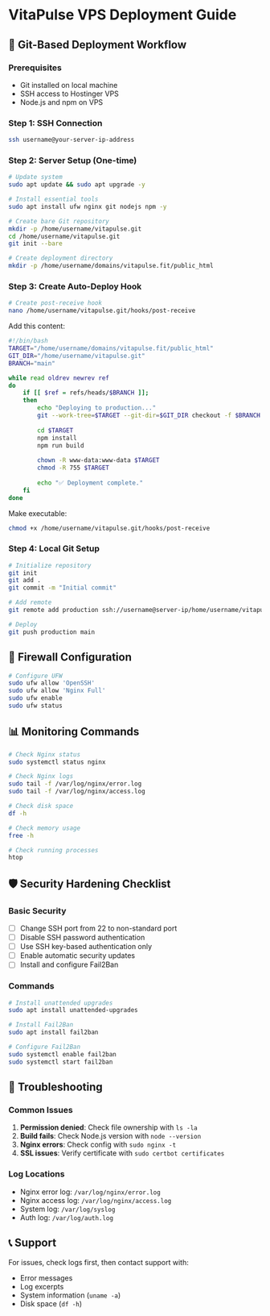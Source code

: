 # VitaPulse VPS Deployment Guide

## 🚀 Git-Based Deployment Workflow

### Prerequisites
- Git installed on local machine
- SSH access to Hostinger VPS
- Node.js and npm on VPS

### Step 1: SSH Connection
```bash
ssh username@your-server-ip-address
```

### Step 2: Server Setup (One-time)
```bash
# Update system
sudo apt update && sudo apt upgrade -y

# Install essential tools
sudo apt install ufw nginx git nodejs npm -y

# Create bare Git repository
mkdir -p /home/username/vitapulse.git
cd /home/username/vitapulse.git
git init --bare

# Create deployment directory
mkdir -p /home/username/domains/vitapulse.fit/public_html
```

### Step 3: Create Auto-Deploy Hook
```bash
# Create post-receive hook
nano /home/username/vitapulse.git/hooks/post-receive
```

Add this content:
```bash
#!/bin/bash
TARGET="/home/username/domains/vitapulse.fit/public_html"
GIT_DIR="/home/username/vitapulse.git"
BRANCH="main"

while read oldrev newrev ref
do
    if [[ $ref = refs/heads/$BRANCH ]];
    then
        echo "Deploying to production..."
        git --work-tree=$TARGET --git-dir=$GIT_DIR checkout -f $BRANCH
        
        cd $TARGET
        npm install
        npm run build
        
        chown -R www-data:www-data $TARGET
        chmod -R 755 $TARGET
        
        echo "✅ Deployment complete."
    fi
done
```

Make executable:
```bash
chmod +x /home/username/vitapulse.git/hooks/post-receive
```

### Step 4: Local Git Setup
```bash
# Initialize repository
git init
git add .
git commit -m "Initial commit"

# Add remote
git remote add production ssh://username@server-ip/home/username/vitapulse.git

# Deploy
git push production main
```

## 🔧 Firewall Configuration
```bash
# Configure UFW
sudo ufw allow 'OpenSSH'
sudo ufw allow 'Nginx Full'
sudo ufw enable
sudo ufw status
```

## 📊 Monitoring Commands
```bash
# Check Nginx status
sudo systemctl status nginx

# Check Nginx logs
sudo tail -f /var/log/nginx/error.log
sudo tail -f /var/log/nginx/access.log

# Check disk space
df -h

# Check memory usage
free -h

# Check running processes
htop
```

## 🛡️ Security Hardening Checklist

### Basic Security
- [ ] Change SSH port from 22 to non-standard port
- [ ] Disable SSH password authentication
- [ ] Use SSH key-based authentication only
- [ ] Enable automatic security updates
- [ ] Install and configure Fail2Ban

### Commands
```bash
# Install unattended upgrades
sudo apt install unattended-upgrades

# Install Fail2Ban
sudo apt install fail2ban

# Configure Fail2Ban
sudo systemctl enable fail2ban
sudo systemctl start fail2ban
```

## 🚨 Troubleshooting

### Common Issues
1. **Permission denied**: Check file ownership with `ls -la`
2. **Build fails**: Check Node.js version with `node --version`
3. **Nginx errors**: Check config with `sudo nginx -t`
4. **SSL issues**: Verify certificate with `sudo certbot certificates`

### Log Locations
- Nginx error log: `/var/log/nginx/error.log`
- Nginx access log: `/var/log/nginx/access.log`
- System log: `/var/log/syslog`
- Auth log: `/var/log/auth.log`

## 📞 Support
For issues, check logs first, then contact support with:
- Error messages
- Log excerpts
- System information (`uname -a`)
- Disk space (`df -h`)
